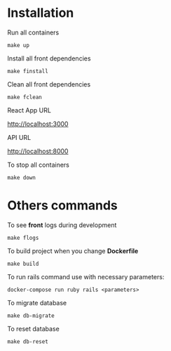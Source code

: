 # Installation

Run all containers

```
make up
```

Install all front dependencies

```
make finstall
```

Clean all front dependencies

```
make fclean
```

React App URL

[http://localhost:3000](http://localhost:3000)

API URL

[http://localhost:8000](http://localhost:8000)

To stop all containers

```
make down
```

# Others commands

To see **front** logs during development

```
make flogs
```

To build project when you change **Dockerfile**

```
make build
```

To run rails command use with necessary parameters:
```
docker-compose run ruby rails <parameters>
```

To migrate database

```
make db-migrate
```

To reset database

```
make db-reset
```
